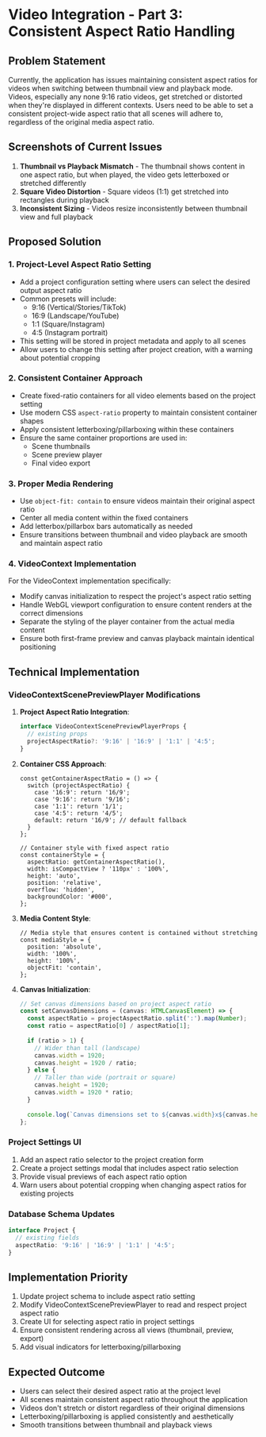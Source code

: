 # Video Integration - Part 3: Consistent Aspect Ratio Handling

## Problem Statement

Currently, the application has issues maintaining consistent aspect ratios for videos when switching between thumbnail view and playback mode. Videos, especially any none 9:16 ratio videos, get stretched or distorted when they're displayed in different contexts. Users need to be able to set a consistent project-wide aspect ratio that all scenes will adhere to, regardless of the original media aspect ratio.

## Screenshots of Current Issues

1. **Thumbnail vs Playback Mismatch** - The thumbnail shows content in one aspect ratio, but when played, the video gets letterboxed or stretched differently
2. **Square Video Distortion** - Square videos (1:1) get stretched into rectangles during playback
3. **Inconsistent Sizing** - Videos resize inconsistently between thumbnail view and full playback

## Proposed Solution

### 1. Project-Level Aspect Ratio Setting

- Add a project configuration setting where users can select the desired output aspect ratio
- Common presets will include:
  - 9:16 (Vertical/Stories/TikTok)
  - 16:9 (Landscape/YouTube)
  - 1:1 (Square/Instagram)
  - 4:5 (Instagram portrait)
- This setting will be stored in project metadata and apply to all scenes
- Allow users to change this setting after project creation, with a warning about potential cropping

### 2. Consistent Container Approach

- Create fixed-ratio containers for all video elements based on the project setting
- Use modern CSS `aspect-ratio` property to maintain consistent container shapes
- Apply consistent letterboxing/pillarboxing within these containers
- Ensure the same container proportions are used in:
  - Scene thumbnails
  - Scene preview player
  - Final video export

### 3. Proper Media Rendering

- Use `object-fit: contain` to ensure videos maintain their original aspect ratio
- Center all media content within the fixed containers
- Add letterbox/pillarbox bars automatically as needed
- Ensure transitions between thumbnail and video playback are smooth and maintain aspect ratio

### 4. VideoContext Implementation

For the VideoContext implementation specifically:

- Modify canvas initialization to respect the project's aspect ratio setting
- Handle WebGL viewport configuration to ensure content renders at the correct dimensions
- Separate the styling of the player container from the actual media content
- Ensure both first-frame preview and canvas playback maintain identical positioning

## Technical Implementation

### VideoContextScenePreviewPlayer Modifications

1. **Project Aspect Ratio Integration**:
   ```typescript
   interface VideoContextScenePreviewPlayerProps {
     // existing props
     projectAspectRatio?: '9:16' | '16:9' | '1:1' | '4:5';
   }
   ```

2. **Container CSS Approach**:
   ```tsx
   const getContainerAspectRatio = () => {
     switch (projectAspectRatio) {
       case '16:9': return '16/9';
       case '9:16': return '9/16';
       case '1:1': return '1/1';
       case '4:5': return '4/5';
       default: return '16/9'; // default fallback
     }
   };
   
   // Container style with fixed aspect ratio
   const containerStyle = {
     aspectRatio: getContainerAspectRatio(),
     width: isCompactView ? '110px' : '100%',
     height: 'auto',
     position: 'relative',
     overflow: 'hidden',
     backgroundColor: '#000',
   };
   ```

3. **Media Content Style**:
   ```tsx
   // Media style that ensures content is contained without stretching
   const mediaStyle = {
     position: 'absolute',
     width: '100%',
     height: '100%',
     objectFit: 'contain',
   };
   ```

4. **Canvas Initialization**:
   ```typescript
   // Set canvas dimensions based on project aspect ratio
   const setCanvasDimensions = (canvas: HTMLCanvasElement) => {
     const aspectRatio = projectAspectRatio.split(':').map(Number);
     const ratio = aspectRatio[0] / aspectRatio[1];
     
     if (ratio > 1) {
       // Wider than tall (landscape)
       canvas.width = 1920;
       canvas.height = 1920 / ratio;
     } else {
       // Taller than wide (portrait or square)
       canvas.height = 1920;
       canvas.width = 1920 * ratio;
     }
     
     console.log(`Canvas dimensions set to ${canvas.width}x${canvas.height} for aspect ratio ${projectAspectRatio}`);
   };
   ```

### Project Settings UI

1. Add an aspect ratio selector to the project creation form
2. Create a project settings modal that includes aspect ratio selection
3. Provide visual previews of each aspect ratio option
4. Warn users about potential cropping when changing aspect ratios for existing projects

### Database Schema Updates

```typescript
interface Project {
  // existing fields
  aspectRatio: '9:16' | '16:9' | '1:1' | '4:5';
}
```

## Implementation Priority

1. Update project schema to include aspect ratio setting
2. Modify VideoContextScenePreviewPlayer to read and respect project aspect ratio
3. Create UI for selecting aspect ratio in project settings
4. Ensure consistent rendering across all views (thumbnail, preview, export)
5. Add visual indicators for letterboxing/pillarboxing

## Expected Outcome

- Users can select their desired aspect ratio at the project level
- All scenes maintain consistent aspect ratio throughout the application
- Videos don't stretch or distort regardless of their original dimensions
- Letterboxing/pillarboxing is applied consistently and aesthetically
- Smooth transitions between thumbnail and playback views 